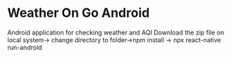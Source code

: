 # Weather On Go Android
 Android application for checking weather and AQI
Download the zip file on local system-> change directory to folder->npm install -> npx react-native run-android 
